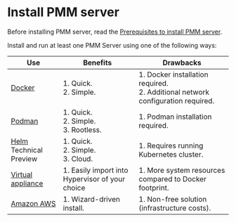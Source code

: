 # Install PMM server

Before installing PMM server, read the [Prerequisites to install PMM server](prerequisites.md).

Install and run at least one PMM Server using one of the following ways:

| Use | <i class="uil uil-thumbs-up"></i> **Benefits** | <i class="uil uil-thumbs-down"></i> **Drawbacks**|
|---|---|---
| [Docker](docker/index.md) | 1. Quick.<br>2. Simple. | 1. Docker installation required.<br>2. Additional network configuration required.
| [Podman](podman.md) | 1. Quick.<br>2. Simple.<br>3. Rootless. | 1. Podman installation required.
| [Helm](helm.md) Technical Preview | 1. Quick.<br>2. Simple.<br>3. Cloud. | 1. Requires running Kubernetes cluster.
| [Virtual appliance](virtual/index.md)  | 1. Easily import into Hypervisor of your choice | 1. More system resources compared to Docker footprint.
| [Amazon AWS](aws/aws.md) | 1. Wizard-driven install. | 1. Non-free solution (infrastructure costs).|



